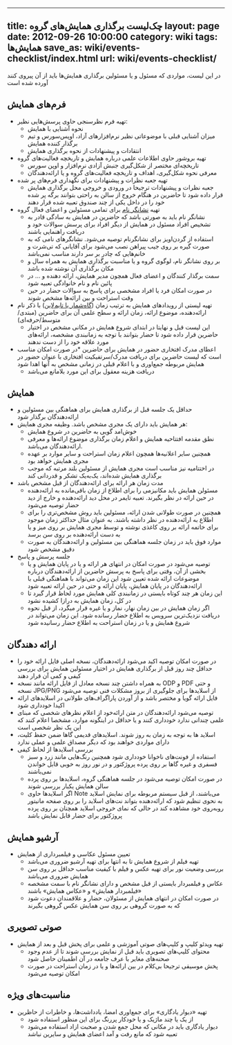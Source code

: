 ----------
title: چک‌لیست برگذاری همایش‌های گروه
layout: page
date: 2012-09-26 10:00:00
category: wiki
tags: همایش‌ها
save_as: wiki/events-checklist/index.html
url: wiki/events-checklist/
----------
در این لیست، مواردی که مسئول و یا مسئولین برگذاری همایش‌ها باید از آن پیروی کنند آورده شده است

## فرم‌های همایش

* تهیه فرم نظرسنجی حاوی پرسش‌هایی نظیر:
    * نحوه آشنایی با همایش
    * میزان آشنایی قبلی با موضوعاتی نظیر نرم‌افزارهای آزاد، اوپس‌سورس و تیم برگذار کننده همایش
    * انتقادات و پیشنهادات از نحوه برگذاری همایش
* تهیه بروشور حاوی اطلاعات علمی درباره همایش و تاریخچه فعالیت‌های گروه
    * تاریخچه‌ای مختصر از شکل‌گیری جنبش آزادی نرم‌افزار و اوپن سورس
    * معرفی نحوه شکل‌گیری، اهداف و تاریخچه فعالیت‌های گروه و یا ارائه‌دهندگان
* تهیه جعبه نظرات و پیشنهادات برای نگهداری فرم‌های پر شده
    * جعبه نظرات و پیشنهادات ترجیحا در ورودی و خروجی محل برگذاری همایش قرار داده شود تا حاضرین در هنگام خروج از سالن به راحتی بتوانند برگه پر شده خود را در داخل یکی از چند صندوق تعبیه شده قرار دهند
* تهیه [نشانگر نام](https://en.wikipedia.org/wiki/Name_tag) برای تمامی مسئولین و اعضای فعال گروه
    * نشانگر نام باید به صورتی باشد که حاضرین در همایش به سادگی قادر به تشخیص افراد مسئول در همایش از دیگر افراد برای پرسش سوالات خود و دریافت راهنمایی باشند
    * استفاده از گردن‌اویز برای نشانگر‌نام توصیه می‌شود. نشانگر‌های نامی که به صورت گیره بر روی جیب پیراهن نصب می‌شود برای آقایانی که تی‌شرت و خانم‌هایی که چادر بر سر دارند مناسب نمی‌باشد
    * بر روی نشانگر نام، لوگوی گروه و یا مناسبت برگذاری همایش به همراه سال و مکان برگذاری آن نوشته شده باشد
    * سمت برگذار کنندگان و اعضای فعال همچون مدیر همایش، ارائه دهنده و … در پائین نام و نام خانوادگی تعبیه شود
    * در صورت امکان فرد یا افراد مشخصی برای پاسخ به سوالات حضار در حین وقت استراحت و بین ارائه‌ها مشخص شوند
* تهیه لیستی از رویدادهای همایش به ترتیب زمان ([گاه‌شمار یا تایم‌لاین](https://en.wikipedia.org/wiki/Timeline)) با ذکر نام ارائه‌دهنده، موضوع ارائه، زمان ارائه و سطح علمی آن برای حاضرین (مبتدی/متوسط/حرفه‌ای)
    * این لیست قبل و نهایتا در ابتدای شروع همایش در مکانی مشخص در اختیار حاضرین قرار داده شود تا حضار بتوانند با توجه به زمانبندی مشخصه، ارائه‌های مورد علاقه خود را از دست ندهند
* اعطای مدرک افتخاری حضور در همایش برای حاضرین
    *در صورت امکان مناسب است که لیست حاضرین برای دریافت مدرک/سرتفیکیت افتخاری با عنوان حضور در همایش مربوطه جمع‌اوری و با اعلام قبلی در زمانی مشخص به آنها اهدا شود
    * دریافت هزینه معقول برای این مورد بلامانع می‌باشد

## همایش

* حداقل یک جلسه قبل از برگذاری همایش برای هماهنگی بین مسئولین و ارائه‌دهندگان برگذار شود
* هر همایش باید دارای یک مجری مشخص باشد. وظیفه مجری همایش:
    * خوش‌امد گویی به حاضرین در شروع همایش
    * نطق مقدمه افتتاحیه همایش و اعلام زمان برگذاری موضوع ارائه‌ها و معرفی ارائه‌دهندگان می‌باشد.
    * همچنین سایر اعلانیه‌ها همچون اعلام زمان استراحت و سایر موارد بر عهده مجری همایش خواهد بود
    * در اختتامیه نیز مناسب است مجری همایش از مسئولین بلند مرتبه که موجب برگذاری همایش شده‌اند، یک‌به‌یک تشکر و قدردانی کند
* مدت زمان هر ارائه برای ارائه‌دهندگان از قبل مشخص باشد
    * مسئولن همایش باید مکانیزمی را برای اطلاع از زمان باقی‌مانده به ارائه‌دهنده در حین ارائه در نظر بگیرند. تعبیه تایمر در محل دید ارائه‌دهنده و خارج از دید حضار توصیه می‌شود
    * همچنین در صورت طولانی شدن ارائه، مسئولین باید روش مشخص‌تری را برای اطلاع به ارائه‌دهنده در نظر داشته باشند. به عنوان مثال حداکثر زمان موجود برای خاتمه ارائه بر روی کاغذی نوشته و توسط مجری همایش بر روی میز و یا به دست ارائه‌دهنده بر روی سن برسد
    * موارد فوق باید در زمان جلسه هماهنگی بین مسئولین و ارائه‌دهندگان به صورت دقیق مشخص شود
* جلسه پرسش و پاسخ
    * توصیه می‌شود در صورت امکان در انتهای هر ارائه و یا در پایان همایش و یا بخشی از آن، وقتی برای پاسخ به پرسش حاضرین از ارائه‌دهندگان درباره موضوعات ارائه شده تعیین شود
این زمان می‌تواند با هماهنگی قبلی با ارائه‌دهندگان در پایان همایش، پایان ارائه و حتی در حین ارائه تعبیه شود
    * این زمان هر چند کوتاه بایستی در زمانبندی کلی همایش مورد لحاظ قرار گیرد تا در کل، زمان همایش به درازا کشیده نشود
    * اگر زمان همایش در بین زمان نهار، نماز و یا غیره قرار میگرد، از قبل نحوه دریافت نزدیک‌ترین سرویس به اطلاع حضار رسانده شود. این زمان می‌تواند در شروع همایش و یا در زمان استراحت به اطلاع حضار رسانیده شود

## ارائه دهندگان

* در صورت امکان توصیه اکید می‌شود ارائه‌دهندگان، نسخه اصلی فایل ارائه خود را حداقل چند روز قبل از برگذاری همایش در اختیار مسئولین همایش برای بررسی کیفی و کمی آن قرار دهند
* به همراه داشتن چند نسخه معادل از فایل ارائه مانند نسخه ODP و PDF و حتی نسخه JPG/PNG از اسلاید‌ها برای جلوگیری از بروز مشکلات فنی توصیه می‌شود
* فایل ارائه گویا و مختصر باشد و از آوردن پاراگراف‌های طولانی در اسلاید‌های ارائه اکیدا خودداری شود
* توصیه می‌شود ارائه‌دهندگان در متن ارائه‌خود از اعلام نظر‌های شخصی که مبنای علمی چندانی ندارد خودداری کنند و یا حداقل در اینگونه موارد، مشخصا اعلام کنند که این یک نظر شخصی است
* اسلاید ها به توجه به زمان به روز شوند. اسلاید‌های قدیمی گاها ضمن حفظ کلیت، دارای مواردی خواهند بود که دیگر مصداق علمی و عملی ندارد
* بررسی اسلاید‌ها از لحاظ کیفی
    * استفاده از فونت‌های ناخوانا خودداری شود
همچنین رنگ‌هایی مانند زرد و سبز فسفری و غیره گاها بر روی پرده پروژکتور و در نور روز به خوبی قابل خواندن نمی‌باشند
    * در صورت امکان توصیه می‌شود در جلسه هماهنگی گروه، اسلاید‌ها بر روی پرده سالن همایش یکبار بررسی شوند
    * اگر اسلاید‌ها حاوی Note می‌باشند، از قبل سیستم مربوطه برای نمایش اسلاید به نحوی تنظیم شود که ارائه‌دهنده بتواند نت‌های اسلاید را بر روی صفحه مانیتور روبه‌روی خود مشاهده کند در حالی که نمای خروجی اسلاید همچنان بر روی پرده پروژکتور برای حضار قابل نمایش باشد

## آرشیو همایش

* تعیین مسئول عکاسی و فیلمبرداری از همایش
    * تهیه فیلم از شروع همایش تا به انتها برای تهیه آرشیو ضروری می‌باشد
    * بررسی وضعیت نور برای تهیه عکس و فیلم با کیفیت مناسب حداقل بر روی سن همایش ضروری می‌باشد
    * عکاس و فیلمبردار بایستی از قبل مشخص و دارای نشانگر نام با سمت مشخصه «فیلمبردار همایش» و «عکاس همایش» باشند
    * در صورت امکان در انتهای همایش از مسئولان، حضار و علاقمندان دعوت شود که به صورت گروهی بر روی سن همایش عکس گروهی بگیرند

## صوتی تصویری

* تهیه ویدئو کلیپ و کلیپ‌های صوتی آموزشی و علمی برای پخش قبل و بعد از همایش
    * محتوای کلیپ‌های تصویری باید قبل از نمایش بررسی شوند تا از عدم وجود صحنه‌های مغایر با عرف جامعه در آن اطمینان حاصل شود
    * پخش موسیقی ترجیحا بی‌کلام در بین ارائه‌ها و یا در زمان استراحت در صورت امکان توصیه می‌شود

## مناسبت‌های ویژه

* تهیه «دیوار یادگاری» برای جمع‌اوری امضا، یادداشت‌ها، و خاطرات از حاظرین
    * از یک یا چند ماژیک و یا خودکار پررنگ برای این منظور استفاده شود
    * دیوار یادگاری باید در مکانی که محل جمع شدن و صحبت ازاد استفاده می‌شود تعبیه شود که مانع رفت و آمد اعضای همایش و سایرین نباشد
